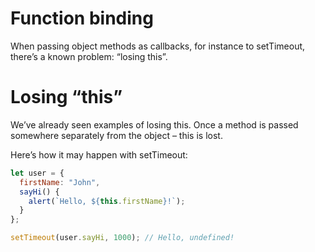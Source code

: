 # Function binding
When passing object methods as callbacks, for instance to setTimeout, there’s a known problem: “losing this”.

# Losing “this”
We’ve already seen examples of losing this. Once a method is passed somewhere separately from the object – this is lost.

Here’s how it may happen with setTimeout:

```javascript
let user = {
  firstName: "John",
  sayHi() {
    alert(`Hello, ${this.firstName}!`);
  }
};

setTimeout(user.sayHi, 1000); // Hello, undefined!
```